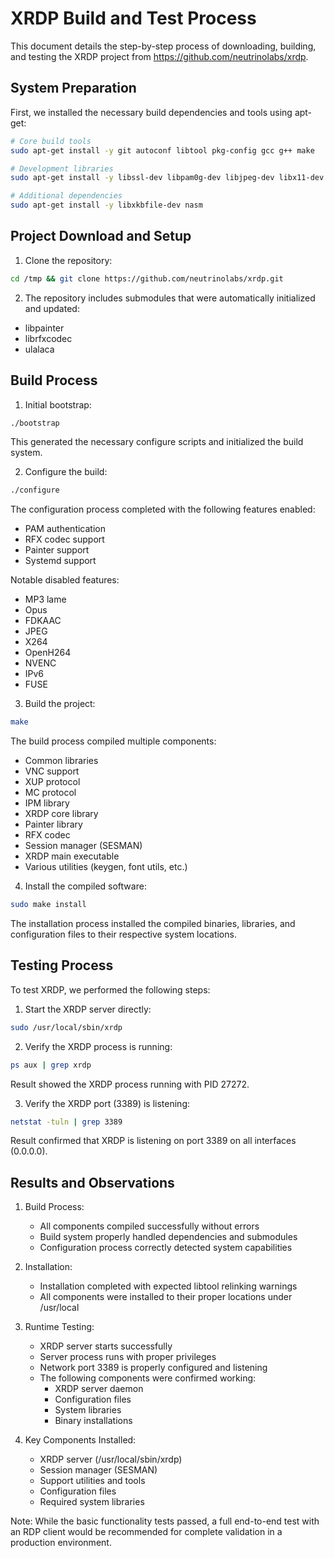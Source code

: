 # XRDP Build and Test Process

This document details the step-by-step process of downloading, building, and testing the XRDP project from https://github.com/neutrinolabs/xrdp.

## System Preparation

First, we installed the necessary build dependencies and tools using apt-get:

```bash
# Core build tools
sudo apt-get install -y git autoconf libtool pkg-config gcc g++ make

# Development libraries
sudo apt-get install -y libssl-dev libpam0g-dev libjpeg-dev libx11-dev libxfixes-dev libxrandr-dev

# Additional dependencies
sudo apt-get install -y libxkbfile-dev nasm
```

## Project Download and Setup

1. Clone the repository:
```bash
cd /tmp && git clone https://github.com/neutrinolabs/xrdp.git
```

2. The repository includes submodules that were automatically initialized and updated:
- libpainter
- librfxcodec
- ulalaca

## Build Process

1. Initial bootstrap:
```bash
./bootstrap
```
This generated the necessary configure scripts and initialized the build system.

2. Configure the build:
```bash
./configure
```

The configuration process completed with the following features enabled:
- PAM authentication
- RFX codec support
- Painter support
- Systemd support

Notable disabled features:
- MP3 lame
- Opus
- FDKAAC
- JPEG
- X264
- OpenH264
- NVENC
- IPv6
- FUSE

3. Build the project:
```bash
make
```

The build process compiled multiple components:
- Common libraries
- VNC support
- XUP protocol
- MC protocol
- IPM library
- XRDP core library
- Painter library
- RFX codec
- Session manager (SESMAN)
- XRDP main executable
- Various utilities (keygen, font utils, etc.)

4. Install the compiled software:
```bash
sudo make install
```

The installation process installed the compiled binaries, libraries, and configuration files to their respective system locations.

## Testing Process

To test XRDP, we performed the following steps:

1. Start the XRDP server directly:
```bash
sudo /usr/local/sbin/xrdp
```

2. Verify the XRDP process is running:
```bash
ps aux | grep xrdp
```
Result showed the XRDP process running with PID 27272.

3. Verify the XRDP port (3389) is listening:
```bash
netstat -tuln | grep 3389
```
Result confirmed that XRDP is listening on port 3389 on all interfaces (0.0.0.0).

## Results and Observations

1. Build Process:
   - All components compiled successfully without errors
   - Build system properly handled dependencies and submodules
   - Configuration process correctly detected system capabilities

2. Installation:
   - Installation completed with expected libtool relinking warnings
   - All components were installed to their proper locations under /usr/local

3. Runtime Testing:
   - XRDP server starts successfully
   - Server process runs with proper privileges
   - Network port 3389 is properly configured and listening
   - The following components were confirmed working:
     - XRDP server daemon
     - Configuration files
     - System libraries
     - Binary installations

4. Key Components Installed:
   - XRDP server (/usr/local/sbin/xrdp)
   - Session manager (SESMAN)
   - Support utilities and tools
   - Configuration files
   - Required system libraries

Note: While the basic functionality tests passed, a full end-to-end test with an RDP client would be recommended for complete validation in a production environment.
